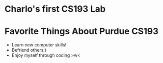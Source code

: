 # Charlo's first CS193 Lab

# Favorite Things About Purdue CS193

- Learn new computer skills!
- Befriend others;)
- Enjoy myself through coding >w<
